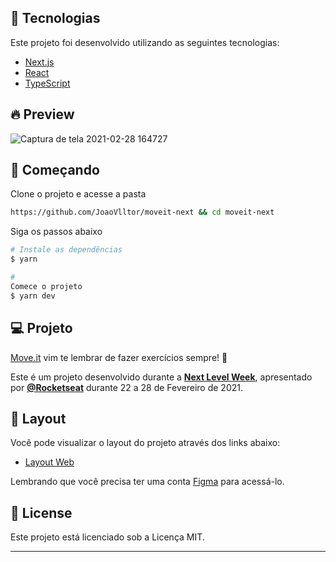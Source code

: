## 🧪 Tecnologias

Este projeto foi desenvolvido utilizando as seguintes tecnologias:

- [Next.js](https://nextjs.org/)
- [React](https://reactjs.org)
- [TypeScript](https://www.typescriptlang.org/)

## 🔥 Preview

![Captura de tela 2021-02-28 164727](https://user-images.githubusercontent.com/72579020/109431314-b0c2e880-79e4-11eb-9105-b2cd3d902ce6.png)

## 🚀 Começando


Clone o projeto e acesse a pasta

```bash
https://github.com/JoaoVlltor/moveit-next && cd moveit-next
```

Siga os passos abaixo
```bash
# Instale as dependências
$ yarn

# 
Comece o projeto
$ yarn dev
```

## 💻 Projeto

[Move.it](https://moveit-next-q0ie0zmu6-joaovlltor.vercel.app/) vim te lembrar de fazer exercícios sempre! 💪  


Este é um projeto desenvolvido durante a **[Next Level Week](https://nextlevelweek.com/)**, apresentado por **[@Rocketseat](https://github.com/Rocketseat)** durante 22 a 28 de Fevereiro de 2021.

## 🔖 Layout


Você pode visualizar o layout do projeto através dos links abaixo:

- [Layout Web](https://www.figma.com/file/ge20pu3ofMOKoliUyKx1Nl/Move.it-1.0) 


Lembrando que você precisa ter uma conta [Figma](http://figma.com/) para acessá-lo.

## 📝 License

Este projeto está licenciado sob a Licença MIT.


---
